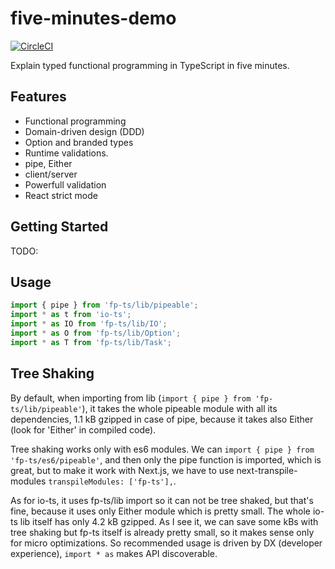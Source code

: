 # five-minutes-demo

[![CircleCI](https://circleci.com/gh/typescript-fun/five-minutes-demo.svg?style=svg)](https://circleci.com/gh/typescript-fun/five-minutes-demo)

Explain typed functional programming in TypeScript in five minutes.

## Features

- Functional programming
- Domain-driven design (DDD)
- Option and branded types
- Runtime validations.
- pipe, Either
- client/server
- Powerfull validation
- React strict mode

## Getting Started

TODO:

## Usage

```ts
import { pipe } from 'fp-ts/lib/pipeable';
import * as t from 'io-ts';
import * as IO from 'fp-ts/lib/IO';
import * as O from 'fp-ts/lib/Option';
import * as T from 'fp-ts/lib/Task';
```

## Tree Shaking

By default, when importing from lib (`import { pipe } from 'fp-ts/lib/pipeable'`), it takes the whole pipeable module with all its dependencies, 1.1 kB gzipped in case of pipe, because it takes also Either (look for 'Either' in compiled code).

Tree shaking works only with es6 modules. We can `import { pipe } from 'fp-ts/es6/pipeable'`, and then only the pipe function is imported, which is great, but to make it work with Next.js, we have to use next-transpile-modules `transpileModules: ['fp-ts'],`.

As for io-ts, it uses fp-ts/lib import so it can not be tree shaked, but that's fine, because it uses only Either module which is pretty small. The whole io-ts lib itself has only 4.2 kB gzipped. As I see it, we can save some kBs with tree shaking but fp-ts itself is already pretty small, so it makes sense only for micro optimizations. So recommended usage is driven by DX (developer experience), `import * as` makes API discoverable.
